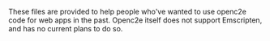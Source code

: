 These files are provided to help people who've wanted to use openc2e code for web apps in the past. Openc2e itself does not support Emscripten, and has no current plans to do so.
